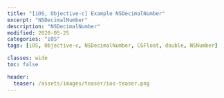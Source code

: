 ```yaml
---
title: "[iOS, Objective-c] Example NSDecimalNumber"
excerpt: "NSDecimalNumber"
description: "NSDecimalNumber"
modified: 2020-05-25
categories: "iOS"
tags: [iOS, Objective-c, NSDecimalNumber, CGFloat, double, NSNumber]

classes: wide
toc: false

header:
  teaser: /assets/images/teaser/ios-teaser.png
---
```


<script src="https://gist.github.com/tigi44/14ad8dd7bd5023b7e2226e89ceba0991.js"></script>
